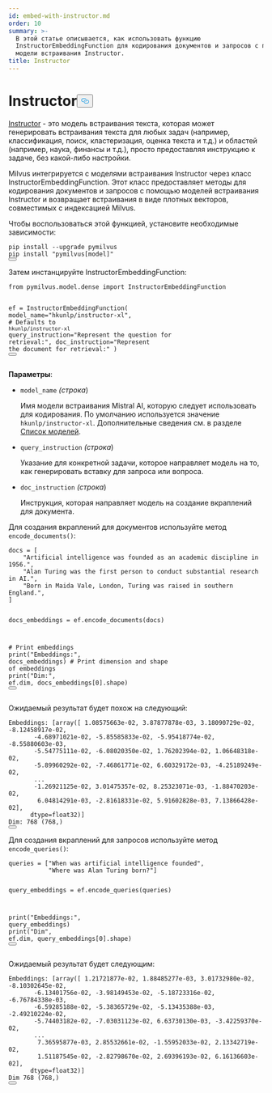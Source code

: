```yaml
---
id: embed-with-instructor.md
order: 10
summary: >-
  В этой статье описывается, как использовать функцию
  InstructorEmbeddingFunction для кодирования документов и запросов с помощью
  модели встраивания Instructor.
title: Instructor
---
```

<h1 id="Instructor" class="common-anchor-header">Instructor<button data-href="#Instructor" class="anchor-icon" translate="no">
      <svg translate="no"
        aria-hidden="true"
        focusable="false"
        height="20"
        version="1.1"
        viewBox="0 0 16 16"
        width="16"
      >
        <path
          fill="#0092E4"
          fill-rule="evenodd"
          d="M4 9h1v1H4c-1.5 0-3-1.69-3-3.5S2.55 3 4 3h4c1.45 0 3 1.69 3 3.5 0 1.41-.91 2.72-2 3.25V8.59c.58-.45 1-1.27 1-2.09C10 5.22 8.98 4 8 4H4c-.98 0-2 1.22-2 2.5S3 9 4 9zm9-3h-1v1h1c1 0 2 1.22 2 2.5S13.98 12 13 12H9c-.98 0-2-1.22-2-2.5 0-.83.42-1.64 1-2.09V6.25c-1.09.53-2 1.84-2 3.25C6 11.31 7.55 13 9 13h4c1.45 0 3-1.69 3-3.5S14.5 6 13 6z"
        ></path>
      </svg>
    </button></h1><p><a href="https://instructor-embedding.github.io/">Instructor</a> - это модель встраивания текста, которая может генерировать встраивания текста для любых задач (например, классификация, поиск, кластеризация, оценка текста и т.д.) и областей (например, наука, финансы и т.д.), просто предоставляя инструкцию к задаче, без какой-либо настройки.</p>
<p>Milvus интегрируется с моделями встраивания Instructor через класс InstructorEmbeddingFunction. Этот класс предоставляет методы для кодирования документов и запросов с помощью моделей встраивания Instructor и возвращает встраивания в виде плотных векторов, совместимых с индексацией Milvus.</p>
<p>Чтобы воспользоваться этой функцией, установите необходимые зависимости:</p>
<pre><code translate="no" class="language-python">pip install --upgrade pymilvus
pip install <span class="hljs-string">&quot;pymilvus[model]&quot;</span>
<button class="copy-code-btn"></button></code></pre>
<p>Затем инстанцируйте InstructorEmbeddingFunction:</p>
<pre><code translate="no" class="language-python"><span class="hljs-keyword">from</span> pymilvus.model.dense <span class="hljs-keyword">import</span> InstructorEmbeddingFunction

ef = InstructorEmbeddingFunction(
    model_name=<span class="hljs-string">&quot;hkunlp/instructor-xl&quot;</span>, <span class="hljs-comment"># Defaults to `hkunlp/instructor-xl`</span>
    query_instruction=<span class="hljs-string">&quot;Represent the question for retrieval:&quot;</span>,
    doc_instruction=<span class="hljs-string">&quot;Represent the document for retrieval:&quot;</span>
)
<button class="copy-code-btn"></button></code></pre>
<p><strong>Параметры</strong>:</p>
<ul>
<li><p><code translate="no">model_name</code> <em>(строка</em>)</p>
<p>Имя модели встраивания Mistral AI, которую следует использовать для кодирования. По умолчанию используется значение <code translate="no">hkunlp/instructor-xl</code>. Дополнительные сведения см. в разделе <a href="https://github.com/xlang-ai/instructor-embedding?tab=readme-ov-file#model-list">Список моделей</a>.</p></li>
<li><p><code translate="no">query_instruction</code> <em>(строка</em>)</p>
<p>Указание для конкретной задачи, которое направляет модель на то, как генерировать вставку для запроса или вопроса.</p></li>
<li><p><code translate="no">doc_instruction</code> <em>(строка</em>)</p>
<p>Инструкция, которая направляет модель на создание вкраплений для документа.</p></li>
</ul>
<p>Для создания вкраплений для документов используйте метод <code translate="no">encode_documents()</code>:</p>
<pre><code translate="no" class="language-python">docs = [
    <span class="hljs-string">&quot;Artificial intelligence was founded as an academic discipline in 1956.&quot;</span>,
    <span class="hljs-string">&quot;Alan Turing was the first person to conduct substantial research in AI.&quot;</span>,
    <span class="hljs-string">&quot;Born in Maida Vale, London, Turing was raised in southern England.&quot;</span>,
]

docs_embeddings = ef.encode_documents(docs)

<span class="hljs-comment"># Print embeddings</span>
<span class="hljs-built_in">print</span>(<span class="hljs-string">&quot;Embeddings:&quot;</span>, docs_embeddings)
<span class="hljs-comment"># Print dimension and shape of embeddings</span>
<span class="hljs-built_in">print</span>(<span class="hljs-string">&quot;Dim:&quot;</span>, ef.dim, docs_embeddings[<span class="hljs-number">0</span>].shape)
<button class="copy-code-btn"></button></code></pre>
<p>Ожидаемый результат будет похож на следующий:</p>
<pre><code translate="no" class="language-python">Embeddings: [array([ <span class="hljs-number">1.08575663e-02</span>, <span class="hljs-number">3.87877878e-03</span>, <span class="hljs-number">3.18090729e-02</span>, -<span class="hljs-number">8.12458917e-02</span>,
       -<span class="hljs-number">4.68971021e-02</span>, -<span class="hljs-number">5.85585833e-02</span>, -<span class="hljs-number">5.95418774e-02</span>, -<span class="hljs-number">8.55880603e-03</span>,
       -<span class="hljs-number">5.54775111e-02</span>, -<span class="hljs-number">6.08020350e-02</span>, <span class="hljs-number">1.76202394e-02</span>, <span class="hljs-number">1.06648318e-02</span>,
       -<span class="hljs-number">5.89960292e-02</span>, -<span class="hljs-number">7.46861771e-02</span>, <span class="hljs-number">6.60329172e-03</span>, -<span class="hljs-number">4.25189249e-02</span>,
       ...
       -<span class="hljs-number">1.26921125e-02</span>, <span class="hljs-number">3.01475357e-02</span>, <span class="hljs-number">8.25323071e-03</span>, -<span class="hljs-number">1.88470203e-02</span>,
        <span class="hljs-number">6.04814291e-03</span>, -<span class="hljs-number">2.81618331e-02</span>, <span class="hljs-number">5.91602828e-03</span>, <span class="hljs-number">7.13866428e-02</span>],
      dtype=float32)]
Dim: <span class="hljs-number">768</span> (<span class="hljs-number">768</span>,)
<button class="copy-code-btn"></button></code></pre>
<p>Для создания вкраплений для запросов используйте метод <code translate="no">encode_queries()</code>:</p>
<pre><code translate="no" class="language-python">queries = [<span class="hljs-string">&quot;When was artificial intelligence founded&quot;</span>,
           <span class="hljs-string">&quot;Where was Alan Turing born?&quot;</span>]

query_embeddings = ef.encode_queries(queries)

<span class="hljs-built_in">print</span>(<span class="hljs-string">&quot;Embeddings:&quot;</span>, query_embeddings)
<span class="hljs-built_in">print</span>(<span class="hljs-string">&quot;Dim&quot;</span>, ef.dim, query_embeddings[<span class="hljs-number">0</span>].shape)
<button class="copy-code-btn"></button></code></pre>
<p>Ожидаемый результат будет следующим:</p>
<pre><code translate="no" class="language-python">Embeddings: [array([ <span class="hljs-number">1.21721877e-02</span>, <span class="hljs-number">1.88485277e-03</span>, <span class="hljs-number">3.01732980e-02</span>, -<span class="hljs-number">8.10302645e-02</span>,
       -<span class="hljs-number">6.13401756e-02</span>, -<span class="hljs-number">3.98149453e-02</span>, -<span class="hljs-number">5.18723316e-02</span>, -<span class="hljs-number">6.76784338e-03</span>,
       -<span class="hljs-number">6.59285188e-02</span>, -<span class="hljs-number">5.38365729e-02</span>, -<span class="hljs-number">5.13435388e-03</span>, -<span class="hljs-number">2.49210224e-02</span>,
       -<span class="hljs-number">5.74403182e-02</span>, -<span class="hljs-number">7.03031123e-02</span>, <span class="hljs-number">6.63730130e-03</span>, -<span class="hljs-number">3.42259370e-02</span>,
       ...
        <span class="hljs-number">7.36595877e-03</span>, <span class="hljs-number">2.85532661e-02</span>, -<span class="hljs-number">1.55952033e-02</span>, <span class="hljs-number">2.13342719e-02</span>,
        <span class="hljs-number">1.51187545e-02</span>, -<span class="hljs-number">2.82798670e-02</span>, <span class="hljs-number">2.69396193e-02</span>, <span class="hljs-number">6.16136603e-02</span>],
      dtype=float32)]
Dim <span class="hljs-number">768</span> (<span class="hljs-number">768</span>,)
<button class="copy-code-btn"></button></code></pre>
